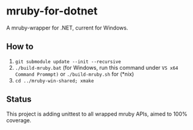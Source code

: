 # mruby-for-dotnet

A mruby-wrapper for .NET, current for Windows.

## How to

1. `git submodule update --init --recursive`
2. `./build-mruby.bat` (for Windows, run this command under `VS x64 Command Prommpt)` or `./build-mruby.sh` for (*nix)
3. `cd ../mruby-win-shared; xmake`

## Status

This project is adding unittest to all wrapped mruby APIs, aimed to 100% coverage.
